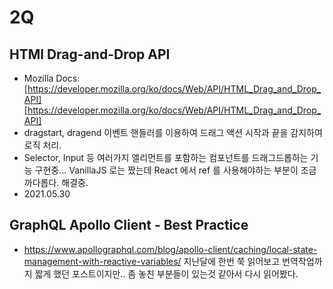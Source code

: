 # 2Q


## HTMl Drag-and-Drop API
- Mozilla Docs: [https://developer.mozilla.org/ko/docs/Web/API/HTML_Drag_and_Drop_API][https://developer.mozilla.org/ko/docs/Web/API/HTML_Drag_and_Drop_API]
- dragstart, dragend 이벤트 핸들러를 이용하여 드래그 액션 시작과 끝을 감지하여 로직 처리.
- Selector, Input 등 여러가지 엘리먼트를 포함하는 컴포넌트를 드래그드롭하는 기능 구현중... VanillaJS 로는 짰는데 React 에서 ref 를 사용해야하는 부분이 조금 까다롭다. 해결중.
- 2021.05.30

## GraphQL Apollo Client - Best Practice
- https://www.apollographql.com/blog/apollo-client/caching/local-state-management-with-reactive-variables/
지난달에 한번 쭉 읽어보고 번역작업까지 짧게 했던 포스트이지만.. 좀 놓친 부분들이 있는것 같아서 다시 읽어봤다.


[https://developer.mozilla.org/ko/docs/Web/API/HTML_Drag_and_Drop_API]: https://developer.mozilla.org/ko/docs/Web/API/HTML_Drag_and_Drop_API